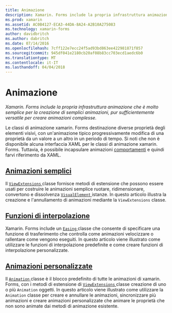```yaml
---
title: Animazione
description: Xamarin. Forms include la propria infrastruttura animazione che è molto semplice per la creazione di semplici animazioni, pur sufficientemente versatile per creare animazioni complesse.
ms.prod: xamarin
ms.assetid: AC0B4127-ECA3-44DA-8A24-A2B10A275083
ms.technology: xamarin-forms
author: davidbritch
ms.author: dabritch
ms.date: 07/14/2016
ms.openlocfilehash: 7cff122e7ecc24f5ad93bd863ee422981871f857
ms.sourcegitcommit: 945df041e2180cb20af08b83cc703ecd1aedc6b0
ms.translationtype: MT
ms.contentlocale: it-IT
ms.lasthandoff: 04/04/2018
---
```

# <a name="animation"></a>Animazione

_Xamarin. Forms include la propria infrastruttura animazione che è molto semplice per la creazione di semplici animazioni, pur sufficientemente versatile per creare animazioni complesse._

Le classi di animazione xamarin. Forms destinazione diverse proprietà degli elementi visivi, con un'animazione tipico progressivamente modifica di una proprietà da un valore a un altro in un periodo di tempo. Si noti che non è disponibile alcuna interfaccia XAML per le classi di animazione xamarin. Forms. Tuttavia, è possibile incapsulare animazioni [comportamenti](~/xamarin-forms/app-fundamentals/behaviors/index.md) e quindi farvi riferimento da XAML.

## <a name="simple-animationssimplemd"></a>[Animazioni semplici](simple.md)

Il [ `ViewExtensions` ](https://developer.xamarin.com/api/type/Xamarin.Forms.ViewExtensions/) classe fornisce metodi di estensione che possono essere usati per costruire le animazioni semplice ruotare, ridimensionare, convertono e dissolvenza [ `VisualElement` ](https://developer.xamarin.com/api/type/Xamarin.Forms.VisualElement/) istanze. In questo articolo illustra la creazione e l'annullamento di animazioni mediante la `ViewExtensions` classe.

## <a name="easing-functionseasingmd"></a>[Funzioni di interpolazione](easing.md)

Xamarin. Forms include un [ `Easing` ](https://developer.xamarin.com/api/type/Xamarin.Forms.Easing/) classe che consente di specificare una funzione di trasferimento che controlla come animazioni velocizzare o rallentare come vengono eseguiti. In questo articolo viene illustrato come utilizzare le funzioni di interpolazione predefinite e come creare funzioni di interpolazione personalizzate.

## <a name="custom-animationscustommd"></a>[Animazioni personalizzate](custom.md)

Il [ `Animation` ](https://developer.xamarin.com/api/type/Xamarin.Forms.Animation/) classe è il blocco predefinito di tutte le animazioni di xamarin. Forms, con i metodi di estensione di [ `ViewExtensions` ](https://developer.xamarin.com/api/type/Xamarin.Forms.ViewExtensions/) classe creazione di uno o più `Animation` oggetti. In questo articolo viene illustrato come utilizzare la `Animation` classe per creare e annullare le animazioni, sincronizzare più animazioni e creare animazioni personalizzate che animare le proprietà che non sono animate dai metodi di animazione esistente.

